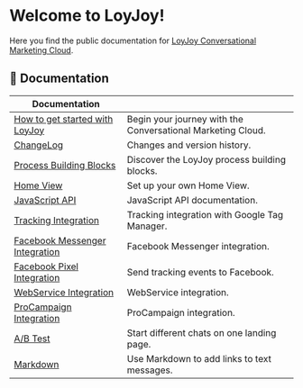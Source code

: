 # Welcome to LoyJoy!

Here you find the public documentation for [LoyJoy Conversational Marketing Cloud](https://www.loyjoy.com).

## 📖 Documentation

| Documentation                                                                         |                                                  |
| ------------------------------------------------------------------------------------- | ------------------------------------------------ |
| [How to get started with LoyJoy](documentation/introduction/GET_STARTED.md) | Begin your journey with the Conversational Marketing Cloud.      |
| [ChangeLog](CHANGELOG.md)                                                             | Changes and version history.                     |
| [Process Building Blocks](documentation/process_building_blocks/PROCESS_BUILDING_BLOCKS.md)| Discover the LoyJoy process building blocks. |
| [Home View](documentation/introduction/HOMEVIEW.md) | Set up your own Home View.      |
| [JavaScript API](documentation/JAVASCRIPT_API.md)                                     | JavaScript API documentation.                    |
| [Tracking Integration](documentation/GOOGLE_TAG_MANAGER.md)                           | Tracking integration with Google Tag Manager.    |
| [Facebook Messenger Integration](documentation/FACEBOOK_INTEGRATION.md)               | Facebook Messenger integration.                  |
| [Facebook Pixel Integration](documentation/FACEBOOK_PIXEL.md)                         | Send tracking events to Facebook.                |
| [WebService Integration](documentation/WEBSERVICE_INTEGRATION.md)                     | WebService integration.                          |
| [ProCampaign Integration](documentation/pro_campaign/OVERVIEW.md)                     | ProCampaign integration.                         |
| [A/B Test](documentation/DYNAMIC_LANDING_PAGE.md)                                     | Start different chats on one landing page.       |
| [Markdown](documentation/MARKDOWN.md)                                                 | Use Markdown to add links to text messages.      |

